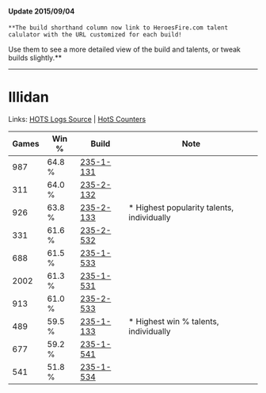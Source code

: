 #### Update 2015/09/04
    **The build shorthand column now link to HeroesFire.com talent calulator with the URL customized for each build!  
Use them to see a more detailed view of the build and talents, or tweak builds slightly.**

***

# Illidan

Links: [HOTS Logs Source](https://www.hotslogs.com/Sitewide/HeroDetails?Hero=Illidan) | [HotS Counters](http://hotscounters.com/#/hero/Illidan)

Games  | Win %  | Build     | Note
-----  | -----  | -----     | ----
987    | 64.8 % | [235-1-131](http://www.heroesfire.com/hots/talent-calculator/illidan#l7QR) | 
311    | 64.0 % | [235-2-132](http://www.heroesfire.com/hots/talent-calculator/illidan#l7g4) | 
926    | 63.8 % | [235-2-133](http://www.heroesfire.com/hots/talent-calculator/illidan#l7g5) | * Highest popularity talents, individually
331    | 61.6 % | [235-2-532](http://www.heroesfire.com/hots/talent-calculator/illidan#l7mK) | 
688    | 61.5 % | [235-1-533](http://www.heroesfire.com/hots/talent-calculator/illidan#l7Wj) | 
2002   | 61.3 % | [235-1-531](http://www.heroesfire.com/hots/talent-calculator/illidan#l7Wh) | 
913    | 61.0 % | [235-2-533](http://www.heroesfire.com/hots/talent-calculator/illidan#l7mL) | 
489    | 59.5 % | [235-1-133](http://www.heroesfire.com/hots/talent-calculator/illidan#l7QT) | * Highest win % talents, individually
677    | 59.2 % | [235-1-541](http://www.heroesfire.com/hots/talent-calculator/illidan#l7Wr) | 
541    | 51.8 % | [235-1-534](http://www.heroesfire.com/hots/talent-calculator/illidan#l7Wk) | 
